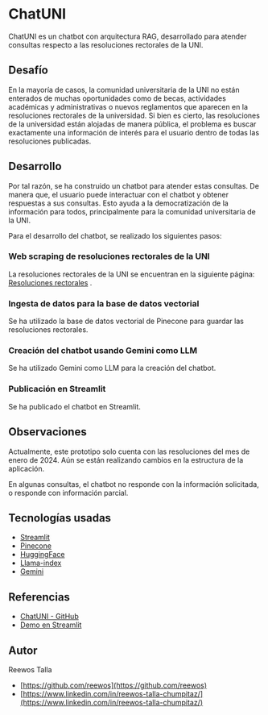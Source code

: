 # ChatUNI
ChatUNI es un chatbot con arquitectura RAG, desarrollado para atender consultas respecto a las resoluciones rectorales de la UNI. 

## Desafío
En la mayoría de casos, la comunidad universitaria de la UNI no están enterados de muchas oportunidades como de becas, actividades académicas y administrativas o nuevos reglamentos que aparecen en la resoluciones rectorales de la universidad. Si bien es cierto, las resoluciones de la universidad están alojadas de manera pública, el problema es buscar exactamente una información de interés para el usuario dentro de todas las resoluciones publicadas.

## Desarrollo
Por tal razón, se ha construido un chatbot para atender estas consultas. De manera que, el usuario puede interactuar con el chatbot y obtener respuestas a sus consultas. Esto ayuda a la democratización de la información para todos, principalmente para la comunidad universitaria de la UNI.

Para el desarrollo del chatbot, se realizado los siguientes pasos:

### Web scraping de resoluciones rectorales de la UNI
La resoluciones rectorales de la UNI se encuentran en la siguiente página: [Resoluciones rectorales](https://portal.uni.edu.pe/index.php/encuentromultidiciplinario/2-uncategorised/230-resoluciones-rectorales-de-la-universidad-nacional-de-ingenieria) .

### Ingesta de datos para la base de datos vectorial
Se ha utilizado la base de datos vectorial de Pinecone para guardar las resoluciones rectorales.

### Creación del chatbot usando Gemini como LLM
Se ha utilizado Gemini como LLM para la creación del chatbot.

### Publicación en Streamlit
Se ha publicado el chatbot en Streamlit.


## Observaciones
Actualmente, este prototipo solo cuenta con las resoluciones del mes de enero de 2024. Aún se están realizando cambios en la estructura de la aplicación.

En algunas consultas, el chatbot no responde con la información solicitada, o responde con información parcial.


## Tecnologías usadas
- [Streamlit](https://streamlit.io/)
- [Pinecone](https://www.pinecone.io/)
- [HuggingFace](https://huggingface.co/)
- [Llama-index](https://docs.llamaindex.ai/en/stable/)
- [Gemini](https://gemini.google.com/)


## Referencias
- [ChatUNI - GitHub](https://github.com/reewos/ChatUNI)
- [Demo en Streamlit](https://chatuni.streamlit.app/)

## Autor
Reewos Talla 
- [https://github.com/reewos](https://github.com/reewos)
- [https://www.linkedin.com/in/reewos-talla-chumpitaz/](https://www.linkedin.com/in/reewos-talla-chumpitaz/)
